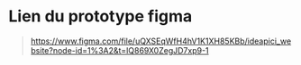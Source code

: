 # Lien du prototype figma
> https://www.figma.com/file/uQXSEqWfH4hV1K1XH85KBb/ideapici_website?node-id=1%3A2&t=lQ869X0ZegJD7xp9-1




